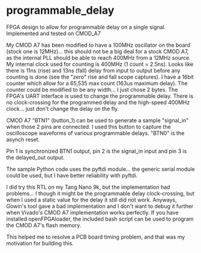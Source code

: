 # programmable_delay
FPGA design to allow for programmable delay on a single signal. Implemented and tested on CMOD_A7

My CMOD A7 has been modified to have a 100MHz oscillator on the board (stock one is 12MHz)... this should not be a big deal for a stock CMOD A7, as the internal PLL should be able to reach 400MHz from a 12MHz source. My internal clock used for counting is 400MHz (1 count = 2.5ns). Looks like there is 11ns (rise) and 13ns (fall) delay from input to output before any counting is done (see the "zero" rise and fall scope captures). I have a 16bit counter which allow for a 65,535 max count (163us maximum delay). The counter could be modified to be any width... I just chose 2 bytes. The FPGA's UART interface is used to change the programmable delay. There is no clock-crossing for the programmed delay and the high-speed 400MHz clock... just don't change the delay on the fly.

CMOD A7 "BTN1" (button_1) can be used to generate a sample "signal_in" when those 2 pins are connected. I used this button to capture the oscilloscope waveforms of various programmable delays. "BTN0" is the asynch reset. 

Pin 1 is synchronized BTN1 output, pin 2 is the signal_in input and pin 3 is the delayed_out output.

The sample Python code uses the pyftdi module... the generic serial module could be used, but I have better reliability with pyftdi.

I did try this RTL on my Tang Nano 9k, but the implementation had problems... I though it might be the programmable delay clock-crossing, but when I used a static value for the delay it still did not work. Anyways, Gowin's tool gave a bad implementation and I don't want to debug it further when Vivado's CMOD A7 implementation works perfectly. If you have installed openFPGAloader, the included bash script can be used to program the CMOD A7's flash memory.

This helped me to resolve a PCB board timing problem, and that was my motivation for building this.
